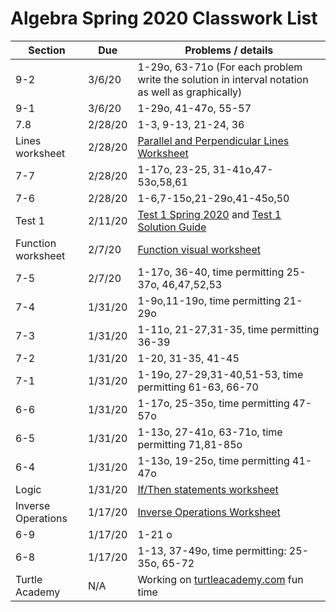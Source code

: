 # Algebra  Spring 2020 Classwork List

|Section | Due | Problems / details |
|--------|-----|--------------------|
|9-2 | 3/6/20 | 1-29o, 63-71o (For each problem write the solution in interval notation as well as graphically)
|9-1 | 3/6/20 | 1-29o, 41-47o, 55-57|
|7.8 | 2/28/20 | 1-3, 9-13, 21-24, 36
|Lines worksheet| 2/28/20 | [Parallel and Perpendicular Lines Worksheet](https://docs.google.com/document/d/1gaYCyGXcVwFPGz8qv19cPyjOAXfkUiGl1xAZUeLFKD0/edit?usp=sharing)
|7-7 | 2/28/20 | 1-17o, 23-25, 31-41o,47-53o,58,61
|7-6 | 2/28/20 | 1-6,7-15o,21-29o,41-45o,50
|Test 1| 2/11/20| [Test 1 Spring 2020](math/alg-test3.pdf) and [Test 1 Solution Guide](math/alg-test3-solutions.pdf)
|Function worksheet| 2/7/20| [Function visual worksheet](https://docs.google.com/document/d/1lsWlqvBPN_QG2VvUXZOkDiOFJnHrRz6SLSHcsj6NtsY/edit?usp=sharing)
|7-5 | 2/7/20 | 1-17o, 36-40, time permitting 25-37o, 46,47,52,53
|7-4| 1/31/20 | 1-9o,11-19o, time permitting 21-29o
|7-3| 1/31/20 | 1-11o, 21-27,31-35, time permitting 36-39
|7-2 | 1/31/20 | 1-20, 31-35, 41-45
|7-1 | 1/31/20 | 1-19o, 27-29,31-40,51-53, time permitting 61-63, 66-70
|6-6 | 1/31/20 | 1-17o, 25-35o, time permitting 47-57o
|6-5 | 1/31/20 | 1-13o, 27-41o, 63-71o, time permitting 71,81-85o
|6-4 | 1/31/20 | 1-13o, 19-25o, time permitting 41-47o
|Logic | 1/31/20 | [If/Then statements worksheet](https://docs.google.com/document/d/16yZcxPdqroJxTGBbPCah5B3zWJ6MJ96-u7taAYqN7hQ/edit?usp=sharing)
|Inverse Operations| 1/17/20 | [Inverse Operations Worksheet](https://docs.google.com/document/d/1QNPmsbSLnEI6cd8QfnJRde7OSwZOBHy_oVIJUfIiuuc/edit?usp=sharing)
|6-9 | 1/17/20 | 1-21 o
|6-8 | 1/17/20 | 1-13, 37-49o, time permitting: 25-35o, 65-72
| Turtle Academy | N/A | Working on [turtleacademy.com](turtleacademy.com) fun time
